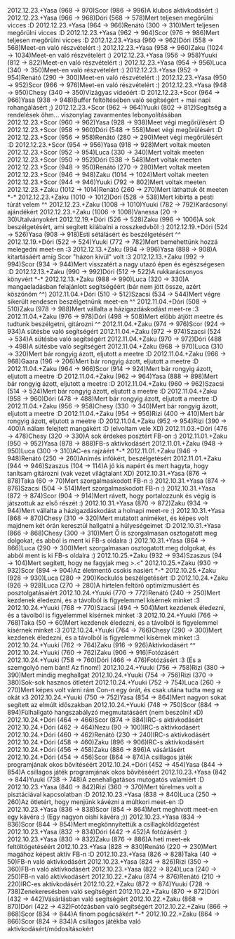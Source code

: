 <tr><td>2012.12.23.</td><td>+</td><td>Yasa (968 &rarr; 970)</td><td>Scor (986 &rarr; 996)</td><td>A klubos aktívkodásért :)</td></tr>
<tr><td>2012.12.23.</td><td>+</td><td>Yasa (966 &rarr; 968)</td><td>Dóri (568 &rarr; 578)</td><td>Mert teljesen megőrülni vicces :D</td></tr>
<tr><td>2012.12.23.</td><td>+</td><td>Yasa (964 &rarr; 966)</td><td>Renátó (300 &rarr; 310)</td><td>Mert teljesen megőrülni vicces :D</td></tr>
<tr><td>2012.12.23.</td><td>+</td><td>Yasa (962 &rarr; 964)</td><td>Scor (976 &rarr; 986)</td><td>Mert teljesen megőrülni vicces :D</td></tr>
<tr><td>2012.12.23.</td><td>+</td><td>Yasa (960 &rarr; 962)</td><td>Dóri (558 &rarr; 568)</td><td>Meet-en való részvételért :)</td></tr>
<tr><td>2012.12.23.</td><td>+</td><td>Yasa (958 &rarr; 960)</td><td>Zaku (1024 &rarr; 1034)</td><td>Meet-en való részvételért :)</td></tr>
<tr><td>2012.12.23.</td><td>+</td><td>Yasa (956 &rarr; 958)</td><td>Yuuki (812 &rarr; 822)</td><td>Meet-en való részvételért :)</td></tr>
<tr><td>2012.12.23.</td><td>+</td><td>Yasa (954 &rarr; 956)</td><td>Luca (340 &rarr; 350)</td><td>Meet-en való részvételért :)</td></tr>
<tr><td>2012.12.23.</td><td>+</td><td>Yasa (952 &rarr; 954)</td><td>Renátó (290 &rarr; 300)</td><td>Meet-en való részvételért :)</td></tr>
<tr><td>2012.12.23.</td><td>+</td><td>Yasa (950 &rarr; 952)</td><td>Scor (966 &rarr; 976)</td><td>Meet-en való részvételért :)</td></tr>
<tr><td>2012.12.23.</td><td>+</td><td>Yasa (948 &rarr; 950)</td><td>Chesy (340 &rarr; 350)</td><td>Vízágyas videóért :D</td></tr>
<tr><td>2012.12.23.</td><td>+</td><td>Scor (964 &rarr; 966)</td><td>Yasa (938 &rarr; 948)</td><td>Buffer feltöltésében való segítségért + mai napi rohangálásért ;)</td></tr>
<tr><td>2012.12.23.</td><td>+</td><td>Scor (962 &rarr; 964)</td><td>Yuuki (802 &rarr; 812)</td><td>Segítség a rendelések öhm... viszonylag zavarmentes lebonyolításában</td></tr>
<tr><td>2012.12.23.</td><td>+</td><td>Scor (960 &rarr; 962)</td><td>Yasa (928 &rarr; 938)</td><td>Meet végi megőrülésért :D</td></tr>
<tr><td>2012.12.23.</td><td>+</td><td>Scor (958 &rarr; 960)</td><td>Dóri (548 &rarr; 558)</td><td>Meet végi megőrülésért :D</td></tr>
<tr><td>2012.12.23.</td><td>+</td><td>Scor (956 &rarr; 958)</td><td>Renátó (280 &rarr; 290)</td><td>Meet végi megőrülésért :D</td></tr>
<tr><td>2012.12.23.</td><td>+</td><td>Scor (954 &rarr; 956)</td><td>Yasa (918 &rarr; 928)</td><td>Mert voltak meeten</td></tr>
<tr><td>2012.12.23.</td><td>+</td><td>Scor (952 &rarr; 954)</td><td>Luca (330 &rarr; 340)</td><td>Mert voltak meeten</td></tr>
<tr><td>2012.12.23.</td><td>+</td><td>Scor (950 &rarr; 952)</td><td>Dóri (538 &rarr; 548)</td><td>Mert voltak meeten</td></tr>
<tr><td>2012.12.23.</td><td>+</td><td>Scor (948 &rarr; 950)</td><td>Renátó (270 &rarr; 280)</td><td>Mert voltak meeten</td></tr>
<tr><td>2012.12.23.</td><td>+</td><td>Scor (946 &rarr; 948)</td><td>Zaku (1014 &rarr; 1024)</td><td>Mert voltak meeten</td></tr>
<tr><td>2012.12.23.</td><td>+</td><td>Scor (944 &rarr; 946)</td><td>Yuuki (792 &rarr; 802)</td><td>Mert voltak meeten</td></tr>
<tr><td>2012.12.23.</td><td>+</td><td>Zaku (1012 &rarr; 1014)</td><td>Renátó (260 &rarr; 270)</td><td>Mert láthattuk őt meeten *-*</td></tr>
<tr><td>2012.12.23.</td><td>+</td><td>Zaku (1010 &rarr; 1012)</td><td>Dóri (528 &rarr; 538)</td><td>Mert kibírta a pesti túrát velem ^^</td></tr>
<tr><td>2012.12.23.</td><td>+</td><td>Zaku (1008 &rarr; 1010)</td><td>Yuuki (782 &rarr; 792)</td><td>Karácsonyi ajándékért</td></tr>
<tr><td>2012.12.23.</td><td>+</td><td>Zaku (1006 &rarr; 1008)</td><td>Vanessa (20 &rarr; 30)</td><td>Utalványokért</td></tr>
<tr><td>2012.12.19.</td><td>+</td><td>Dóri (526 &rarr; 528)</td><td>Zaku (996 &rarr; 1006)</td><td>A sok beszélgetésért, ami segített kilábalni a rosszkedvből :)</td></tr>
<tr><td>2012.12.19.</td><td>+</td><td>Dóri (524 &rarr; 526)</td><td>Yasa (908 &rarr; 918)</td><td>Esti sétálásért és beszélgetésért ^^</td></tr>
<tr><td>2012.12.19.</td><td>+</td><td>Dóri (522 &rarr; 524)</td><td>Yuuki (772 &rarr; 782)</td><td>Mert bemehettünk hozzá melegedni meet-en :3</td></tr>
<tr><td>2012.12.13.</td><td>+</td><td>Zaku (994 &rarr; 996)</td><td>Yasa (898 &rarr; 908)</td><td>A kitartásáért amíg Scor &quot;házon kívül&quot; volt :3 </td></tr>
<tr><td>2012.12.13.</td><td>+</td><td>Zaku (992 &rarr; 994)</td><td>Scor (934 &rarr; 944)</td><td>Mert visszatért a nagy utazó épen és egészségesen :D</td></tr>
<tr><td>2012.12.13.</td><td>+</td><td>Zaku (990 &rarr; 992)</td><td>Dóri (512 &rarr; 522)</td><td>A rukkarácsonyos könyvért *-*</td></tr>
<tr><td>2012.12.13.</td><td>+</td><td>Zaku (988 &rarr; 990)</td><td>Luca (320 &rarr; 330)</td><td>A mangaeladásban felajánlott segítségéért (bár nem jött össze, azért köszönöm ^^)</td></tr>
<tr><td>2012.11.04.</td><td>+</td><td>Dóri (510 &rarr; 512)</td><td>Szacsi (534 &rarr; 544)</td><td>Mert végre sikerült rendesen beszélgetnünk meet-en ^^</td></tr>
<tr><td>2012.11.04.</td><td>+</td><td>Dóri (508 &rarr; 510)</td><td>Zaku (978 &rarr; 988)</td><td>Mert vállalta a házigazdáskodást meet-re :3</td></tr>
<tr><td>2012.11.04.</td><td>+</td><td>Zaku (976 &rarr; 978)</td><td>Dóri (498 &rarr; 508)</td><td>Mert előbb átjött meetre és tudtunk beszélgetni, gitározni ^^ </td></tr>
<tr><td>2012.11.04.</td><td>+</td><td>Zaku (974 &rarr; 976)</td><td>Scor (924 &rarr; 934)</td><td>A sütésbe való segítségért</td></tr>
<tr><td>2012.11.04.</td><td>+</td><td>Zaku (972 &rarr; 974)</td><td>Szacsi (524 &rarr; 534)</td><td>A sütésbe való segítségért</td></tr>
<tr><td>2012.11.04.</td><td>+</td><td>Zaku (970 &rarr; 972)</td><td>Dóri (488 &rarr; 498)</td><td>A sütésbe való segítségért</td></tr>
<tr><td>2012.11.04.</td><td>+</td><td>Zaku (968 &rarr; 970)</td><td>Luca (310 &rarr; 320)</td><td>Mert bár rongyig ázott, eljutott a meetre :D</td></tr>
<tr><td>2012.11.04.</td><td>+</td><td>Zaku (966 &rarr; 968)</td><td>Gaara (196 &rarr; 206)</td><td>Mert bár rongyig ázott, eljutott a meetre :D</td></tr>
<tr><td>2012.11.04.</td><td>+</td><td>Zaku (964 &rarr; 966)</td><td>Scor (914 &rarr; 924)</td><td>Mert bár rongyig ázott, eljutott a meetre :D</td></tr>
<tr><td>2012.11.04.</td><td>+</td><td>Zaku (962 &rarr; 964)</td><td>Yasa (888 &rarr; 898)</td><td>Mert bár rongyig ázott, eljutott a meetre :D</td></tr>
<tr><td>2012.11.04.</td><td>+</td><td>Zaku (960 &rarr; 962)</td><td>Szacsi (514 &rarr; 524)</td><td>Mert bár rongyig ázott, eljutott a meetre :D</td></tr>
<tr><td>2012.11.04.</td><td>+</td><td>Zaku (958 &rarr; 960)</td><td>Dóri (478 &rarr; 488)</td><td>Mert bár rongyig ázott, eljutott a meetre :D</td></tr>
<tr><td>2012.11.04.</td><td>+</td><td>Zaku (956 &rarr; 958)</td><td>Chesy (330 &rarr; 340)</td><td>Mert bár rongyig ázott, eljutott a meetre :D</td></tr>
<tr><td>2012.11.04.</td><td>+</td><td>Zaku (954 &rarr; 956)</td><td>Rizi (400 &rarr; 410)</td><td>Mert bár rongyig ázott, eljutott a meetre :D</td></tr>
<tr><td>2012.11.04.</td><td>+</td><td>Zaku (952 &rarr; 954)</td><td>Rizi (390 &rarr; 400)</td><td>A nálam felejtett mangákért :D (elvoltam vele XD)</td></tr>
<tr><td>2012.11.03.</td><td>+</td><td>Dóri (476 &rarr; 478)</td><td>Chesy (320 &rarr; 330)</td><td>A sok érdekes posztért FB-on :)</td></tr>
<tr><td>2012.11.01.</td><td>+</td><td>Zaku (950 &rarr; 952)</td><td>Yasa (878 &rarr; 888)</td><td>FB-s aktívkodásért</td></tr>
<tr><td>2012.11.01.</td><td>+</td><td>Zaku (948 &rarr; 950)</td><td>Luca (300 &rarr; 310)</td><td>AC-es rajzáért *-*</td></tr>
<tr><td>2012.11.01.</td><td>+</td><td>Zaku (946 &rarr; 948)</td><td>Renátó (250 &rarr; 260)</td><td>Animés infókért, beszélgetésért</td></tr>
<tr><td>2012.11.01.</td><td>+</td><td>Zaku (944 &rarr; 946)</td><td>Szaszus (104 &rarr; 114)</td><td>A jó kis napért és mert hagyta, hogy tanítsam gitározni (vak vezet világtalant XD)</td></tr>
<tr><td>2012.10.31.</td><td>+</td><td>Yasa (876 &rarr; 878)</td><td>Taka (60 &rarr; 70)</td><td>Mert szorgalmaskodott FB-n :)</td></tr>
<tr><td>2012.10.31.</td><td>+</td><td>Yasa (874 &rarr; 876)</td><td>Szacsi (504 &rarr; 514)</td><td>Mert szorgalmaskodott FB-n :)</td></tr>
<tr><td>2012.10.31.</td><td>+</td><td>Yasa (872 &rarr; 874)</td><td>Scor (904 &rarr; 914)</td><td>Mert rávett, hogy portalozzunk és végig is játszottuk az első részét :)</td></tr>
<tr><td>2012.10.31.</td><td>+</td><td>Yasa (870 &rarr; 872)</td><td>Zaku (934 &rarr; 944)</td><td>Mert vállalta a házigazdáskodást a holnapi meet-re :)</td></tr>
<tr><td>2012.10.31.</td><td>+</td><td>Yasa (868 &rarr; 870)</td><td>Chesy (310 &rarr; 320)</td><td>Mert mutatott animéket, és képes volt majdnem két órán keresztül hallgatni a hülyeségeimet :D</td></tr>
<tr><td>2012.10.31.</td><td>+</td><td>Yasa (866 &rarr; 868)</td><td>Chesy (300 &rarr; 310)</td><td>Mert Ő is szorgalmasan osztogatott meg dolgokat, és abból is ment ki FB-s oldalra :)</td></tr>
<tr><td>2012.10.31.</td><td>+</td><td>Yasa (864 &rarr; 866)</td><td>Luca (290 &rarr; 300)</td><td>Mert szorgalmasan osztogatott meg dolgokat, és abból ment is ki FB-s oldalra :)</td></tr>
<tr><td>2012.10.25.</td><td>+</td><td>Zaku (932 &rarr; 934)</td><td>Szaszus (94 &rarr; 104)</td><td>Mert segített, hogy ne fagyjak meg &gt;.&lt;&quot;</td></tr>
<tr><td>2012.10.25.</td><td>+</td><td>Zaku (930 &rarr; 932)</td><td>Scor (894 &rarr; 904)</td><td>Az életmentő csokis nasiért *-*</td></tr>
<tr><td>2012.10.25.</td><td>+</td><td>Zaku (928 &rarr; 930)</td><td>Luca (280 &rarr; 290)</td><td>Kockulós beszélgetésért :D</td></tr>
<tr><td>2012.10.24.</td><td>+</td><td>Zaku (926 &rarr; 928)</td><td>Luca (270 &rarr; 280)</td><td>A hirtelen feltörő optimizmusáért és posztolgatásaiért</td></tr>
<tr><td>2012.10.24.</td><td>+</td><td>Yuuki (770 &rarr; 772)</td><td>Renátó (240 &rarr; 250)</td><td>Mert kezdenek éledezni, és a távolból is figyelemmel kísérnek minket :3</td></tr>
<tr><td>2012.10.24.</td><td>+</td><td>Yuuki (768 &rarr; 770)</td><td>Szacsi (494 &rarr; 504)</td><td>Mert kezdenek éledezni, és a távolból is figyelemmel kísérnek minket :3</td></tr>
<tr><td>2012.10.24.</td><td>+</td><td>Yuuki (766 &rarr; 768)</td><td>Taka (50 &rarr; 60)</td><td>Mert kezdenek éledezni, és a távolból is figyelemmel kísérnek minket :3</td></tr>
<tr><td>2012.10.24.</td><td>+</td><td>Yuuki (764 &rarr; 766)</td><td>Chesy (290 &rarr; 300)</td><td>Mert kezdenek éledezni, és a távolból is figyelemmel kísérnek minket :3</td></tr>
<tr><td>2012.10.24.</td><td>+</td><td>Yuuki (762 &rarr; 764)</td><td>Zaku (916 &rarr; 926)</td><td>Aktívkodásért ^^</td></tr>
<tr><td>2012.10.24.</td><td>+</td><td>Yuuki (760 &rarr; 762)</td><td>Zaku (906 &rarr; 916)</td><td>Fotózásért</td></tr>
<tr><td>2012.10.24.</td><td>+</td><td>Yuuki (758 &rarr; 760)</td><td>Dóri (466 &rarr; 476)</td><td>Fotózásért :3 (És a szemgolyó nem bánt! Az finom!)</td></tr>
<tr><td>2012.10.24.</td><td>+</td><td>Yuuki (756 &rarr; 758)</td><td>Rizi (380 &rarr; 390)</td><td>Mert mindig meghallgat</td></tr>
<tr><td>2012.10.24.</td><td>+</td><td>Yuuki (754 &rarr; 756)</td><td>Rizi (370 &rarr; 380)</td><td>Sok-sok hasznos ötletért</td></tr>
<tr><td>2012.10.24.</td><td>+</td><td>Yuuki (752 &rarr; 754)</td><td>Luca (260 &rarr; 270)</td><td>Mert képes volt várni rám Con-n egy órát, és csak utána tudta meg az okát x3</td></tr>
<tr><td>2012.10.24.</td><td>+</td><td>Yuuki (750 &rarr; 752)</td><td>Yasa (854 &rarr; 864)</td><td>Mert nagyon sokat segített az elmúlt időszakban</td></tr>
<tr><td>2012.10.24.</td><td>+</td><td>Yuuki (748 &rarr; 750)</td><td>Scor (884 &rarr; 894)</td><td>Fülhallgató hangszabályzó megmutatásáért (nem beszólni! xD)</td></tr>
<tr><td>2012.10.24.</td><td>+</td><td>Dóri (464 &rarr; 466)</td><td>Scor (874 &rarr; 884)</td><td>IRC-s aktívkodásért</td></tr>
<tr><td>2012.10.24.</td><td>+</td><td>Dóri (462 &rarr; 464)</td><td>Nezu (90 &rarr; 100)</td><td>IRC-s aktívkodásért</td></tr>
<tr><td>2012.10.24.</td><td>+</td><td>Dóri (460 &rarr; 462)</td><td>Renátó (230 &rarr; 240)</td><td>IRC-s aktívkodásért</td></tr>
<tr><td>2012.10.24.</td><td>+</td><td>Dóri (458 &rarr; 460)</td><td>Zaku (896 &rarr; 906)</td><td>IRC-s aktívkodásért</td></tr>
<tr><td>2012.10.24.</td><td>+</td><td>Dóri (456 &rarr; 458)</td><td>Zaku (886 &rarr; 896)</td><td>A vásárlásért</td></tr>
<tr><td>2012.10.24.</td><td>+</td><td>Dóri (454 &rarr; 456)</td><td>Scor (864 &rarr; 874)</td><td>A csillagos játék programjának okos bővítéséért</td></tr>
<tr><td>2012.10.24.</td><td>+</td><td>Dóri (452 &rarr; 454)</td><td>Yasa (844 &rarr; 854)</td><td>A csillagos játék programjának okos bővítéséért</td></tr>
<tr><td>2012.10.23.</td><td>+</td><td>Yasa (842 &rarr; 844)</td><td>Yuuki (738 &rarr; 748)</td><td>A zenehallgatásos mutogatós valamiért :D</td></tr>
<tr><td>2012.10.23.</td><td>+</td><td>Yasa (840 &rarr; 842)</td><td>Rizi (360 &rarr; 370)</td><td>Mert türelmes volt a pisztáciával kapcsolatban :D</td></tr>
<tr><td>2012.10.23.</td><td>+</td><td>Yasa (838 &rarr; 840)</td><td>Luca (250 &rarr; 260)</td><td>Az ötletért, hogy menjünk kávézni a múltkori meet-en :D</td></tr>
<tr><td>2012.10.23.</td><td>+</td><td>Yasa (836 &rarr; 838)</td><td>Scor (854 &rarr; 864)</td><td>Mert meghívott meet-en egy kávéra :) (Egy nagyon oishi kávéra ;))</td></tr>
<tr><td>2012.10.23.</td><td>+</td><td>Yasa (834 &rarr; 836)</td><td>Scor (844 &rarr; 854)</td><td>Mert megkönnyítettük a csillagköldözgetést</td></tr>
<tr><td>2012.10.23.</td><td>+</td><td>Yasa (832 &rarr; 834)</td><td>Dóri (442 &rarr; 452)</td><td>A fotózásért :)</td></tr>
<tr><td>2012.10.23.</td><td>+</td><td>Yasa (830 &rarr; 832)</td><td>Zaku (876 &rarr; 886)</td><td>A heti meet-ek feltöltögetéséért</td></tr>
<tr><td>2012.10.23.</td><td>+</td><td>Yasa (828 &rarr; 830)</td><td>Renátó (220 &rarr; 230)</td><td>Mert magához képest aktív FB-n :D</td></tr>
<tr><td>2012.10.23.</td><td>+</td><td>Yasa (826 &rarr; 828)</td><td>Taka (40 &rarr; 50)</td><td>FB-n való aktívkodásért</td></tr>
<tr><td>2012.10.23.</td><td>+</td><td>Yasa (824 &rarr; 826)</td><td>Rizi (350 &rarr; 360)</td><td>FB-n való aktívkodásért</td></tr>
<tr><td>2012.10.23.</td><td>+</td><td>Yasa (822 &rarr; 824)</td><td>Luca (240 &rarr; 250)</td><td>FB-n való aktívkodásért</td></tr>
<tr><td>2012.10.22.</td><td>+</td><td>Zaku (874 &rarr; 876)</td><td>Renátó (210 &rarr; 220)</td><td>IRC-es aktívkodásért</td></tr>
<tr><td>2012.10.22.</td><td>+</td><td>Zaku (872 &rarr; 874)</td><td>Yuuki (728 &rarr; 738)</td><td>Zenekeresésben való segítségért</td></tr>
<tr><td>2012.10.22.</td><td>+</td><td>Zaku (870 &rarr; 872)</td><td>Dóri (432 &rarr; 442)</td><td>Vásárlásban való segítségért</td></tr>
<tr><td>2012.10.22.</td><td>+</td><td>Zaku (868 &rarr; 870)</td><td>Dóri (422 &rarr; 432)</td><td>Fotózásban való segítségért</td></tr>
<tr><td>2012.10.22.</td><td>+</td><td>Zaku (866 &rarr; 868)</td><td>Scor (834 &rarr; 844)</td><td>A finom pogácsákért *-*</td></tr>
<tr><td>2012.10.22.</td><td>+</td><td>Zaku (864 &rarr; 866)</td><td>Scor (824 &rarr; 834)</td><td>A csillagos játékba való aktivkodásért/módosításokért</td></tr>
